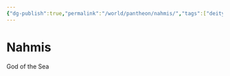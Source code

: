 ```yaml
---
{"dg-publish":true,"permalink":"/world/pantheon/nahmis/","tags":["deity"]}
---
```


# Nahmis
God of the Sea